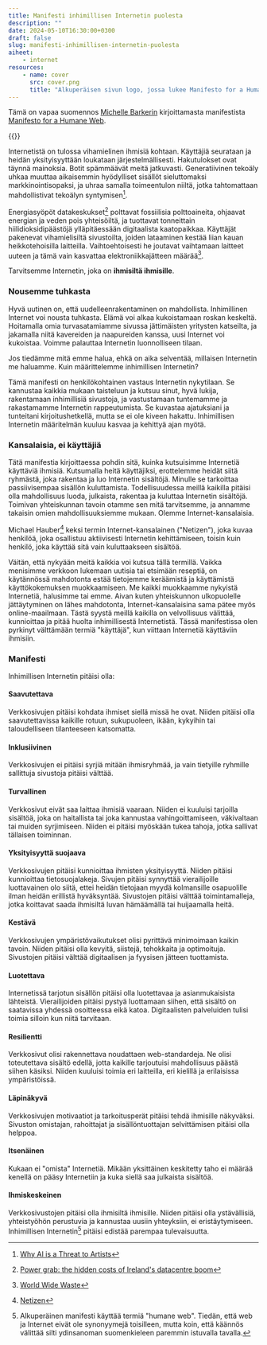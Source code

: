 ```yaml
---
title: Manifesti inhimillisen Internetin puolesta
description: ""
date: 2024-05-10T16:30:00+0300
draft: false
slug: manifesti-inhimillisen-internetin-puolesta
aiheet:
    - internet
resources:
    - name: cover
      src: cover.png
      title: "Alkuperäisen sivun logo, jossa lukee Manifesto for a Humane Web"
---
```

Tämä on vapaa suomennos [Michelle Barkerin](https://michellebarker.co.uk/) kirjoittamasta manifestista [Manifesto for a Humane Web](https://humanewebmanifesto.com/).

<!--more-->

{{<cover>}}

Internetistä on tulossa vihamielinen ihmisiä kohtaan. Käyttäjiä seurataan ja heidän yksityisyyttään loukataan järjestelmällisesti. Hakutulokset ovat täynnä mainoksia. Botit spämmäävät meitä jatkuvasti. Generatiivinen tekoäly uhkaa muuttaa aikaisemmin hyödylliset sisällöt sieluttomaksi markkinointisopaksi, ja uhraa samalla toimeentulon niiltä, jotka tahtomattaan mahdollistivat tekoälyn syntymisen[^1].

Energiasyöpöt datakeskukset[^2] polttavat fossiilisia polttoaineita, ohjaavat energian ja veden pois yhteisöiltä, ja tuottavat tonneittain hiilidioksidipäästöjä ylläpitäessään digitaalista kaatopaikkaa. Käyttäjät pakenevat vihamielisiltä sivustoilta, joiden lataaminen kestää liian kauan heikkotehoisilla laitteilla. Vaihtoehtoisesti he joutavat vaihtamaan laitteet uuteen ja tämä vain kasvattaa elektroniikkajätteen määrää[^3].

Tarvitsemme Internetin, joka on **ihmisiltä ihmisille**.

### Nousemme tuhkasta

Hyvä uutinen on, että uudelleenrakentaminen on mahdollista. Inhimillinen Internet voi nousta tuhkasta. Elämä voi alkaa kukoistamaan roskan keskeltä. Hoitamalla omia turvasatamiamme sivussa jättimäisten yritysten katseilta, ja jakamalla niitä kavereiden ja naapureiden kanssa, uusi Internet voi kukoistaa. Voimme palauttaa Internetin luonnolliseen tilaan.

Jos tiedämme mitä emme halua, ehkä on aika selventää, millaisen Internetin me haluamme. Kuin määrittelemme inhimillisen Internetin?

Tämä manifesti on henkilökohtainen vastaus Internetin nykytilaan. Se kannustaa kaikkia mukaan taisteluun ja kutsuu sinut, hyvä lukija, rakentamaan inhimillisiä sivustoja, ja vastustamaan tuntemamme ja rakastamamme Internetin rappeutumista. Se kuvastaa ajatuksiani ja tunteitani kirjoitushetkellä, mutta se ei ole kiveen hakattu. Inhimillisen Internetin määritelmän kuuluu kasvaa ja kehittyä ajan myötä.

### Kansalaisia, ei käyttäjiä

Tätä manifestia kirjoittaessa pohdin sitä, kuinka kutsuisimme Internetiä käyttäviä ihmisiä. Kutsumalla heitä käyttäjiksi, erottelemme heidät siitä ryhmästä, joka rakentaa ja luo Internetin sisältöjä. Minulle se tarkoittaa passiivisempaa sisällön kuluttamista. Todellisuudessa meillä kaikilla pitäisi olla mahdollisuus luoda, julkaista, rakentaa ja kuluttaa Internetin sisältöjä. Toimivan yhteiskunnan tavoin otamme sen mitä tarvitsemme, ja annamme takaisin omien mahdollisuuksiemme mukaan. Olemme Internet-kansalaisia.

Michael Hauber[^5] keksi termin Internet-kansalainen ("Netizen"), joka kuvaa henkilöä, joka osallistuu aktiivisesti Internetin kehittämiseen, toisin kuin henkilö, joka käyttää sitä vain kuluttaakseen sisältöä.

Väitän, että nykyään meitä kaikkia voi kutsua tällä termillä. Vaikka menisimme verkkoon lukemaan uutisia tai etsimään reseptiä, on käytännössä mahdotonta estää tietojemme keräämistä ja käyttämistä käyttökokemuksen muokkaamiseen. Me kaikki muokkaamme nykyistä Internetiä, halusimme tai emme. Aivan kuten yhteiskunnon ulkopuolelle jättäytyminen on lähes mahdotonta, Internet-kansalaisina sama pätee myös online-maailmaan. Tästä syystä meillä kaikilla on velvollisuus välittää, kunnioittaa ja pitää huolta inhimillisestä Internetistä. Tässä manifestissa olen pyrkinyt välttämään termiä "käyttäjä", kun viittaan Internetiä käyttäviin ihmisiin.

### Manifesti

Inhimillisen Internetin pitäisi olla:

#### Saavutettava
Verkkosivujen pitäisi kohdata ihmiset siellä missä he ovat. Niiden pitäisi olla saavutettavissa kaikille rotuun, sukupuoleen, ikään, kykyihin tai taloudelliseen tilanteeseen katsomatta.

#### Inklusiivinen
Verkkosivujen ei pitäisi syrjiä mitään ihmisryhmää, ja vain tietyille ryhmille sallittuja sivustoja pitäisi välttää.

#### Turvallinen
Verkkosivut eivät saa laittaa ihmisiä vaaraan. Niiden ei kuuluisi tarjoilla sisältöä, joka on haitallista tai joka kannustaa vahingoittamiseen, väkivaltaan tai muiden syrjimiseen. Niiden ei pitäisi myöskään tukea tahoja, jotka sallivat tällaisen toiminnan.

#### Yksityisyyttä suojaava
Verkkosivujen pitäisi kunnioittaa ihmisten yksityisyyttä. Niiden pitäisi kunnioittaa tietosuojalakeja. Sivujen pitäisi synnyttää vierailijoille luottavainen olo siitä, ettei heidän tietojaan myydä kolmansille osapuolille ilman heidän erillistä hyväksyntää. Sivustojen pitäisi välttää toimintamalleja, jotka koittavat saada ihmisiltä luvan hämäämällä tai huijaamalla heitä.

#### Kestävä
Verkkosivujen ympäristövaikutukset olisi pyrittävä minimoimaan kaikin tavoin. Niiden pitäisi olla kevyitä, siistejä, tehokkaita ja optimoituja. Sivustojen pitäisi välttää digitaalisen ja fyysisen jätteen tuottamista.

#### Luotettava
Internetissä tarjotun sisällön pitäisi olla luotettavaa ja asianmukaisista lähteistä. Vierailijoiden pitäisi pystyä luottamaan siihen, että sisältö on saatavissa yhdessä osoitteessa eikä katoa. Digitaalisten palveluiden tulisi toimia silloin kun niitä tarvitaan.

#### Resilientti
Verkkosivut olisi rakennettava noudattaen web-standardeja. Ne olisi toteutettava sisältö edellä, jotta kaikille tarjoutuisi mahdollisuus päästä siihen käsiksi. Niiden kuuluisi toimia eri laitteilla, eri kielillä ja erilaisissa ympäristöissä.

#### Läpinäkyvä
Verkkosivujen motivaatiot ja tarkoitusperät pitäisi tehdä ihmisille näkyväksi. Sivuston omistajan, rahoittajat ja sisällöntuottajan selvittämisen pitäisi olla helppoa.

#### Itsenäinen
Kukaan ei "omista" Internetiä. Mikään yksittäinen keskitetty taho ei määrää kenellä on pääsy Internetiin ja kuka siellä saa julkaista sisältöä.

#### Ihmiskeskeinen
Verkkosivustojen pitäisi olla ihmisiltä ihmisille. Niiden pitäisi olla ystävällisiä, yhteistyöhön perustuvia ja kannustaa uusiin yhteyksiin, ei eristäytymiseen. Inhimillisen Internetin[^6] pitäisi edistää parempaa tulevaisuutta.


[^1]: [Why AI is a Threat to Artists](https://techwontsave.us/episode/174_why_ai_is_a_threat_to_artists_w_molly_crabapple)
[^2]: [Power grab: the hidden costs of Ireland's datacentre boom](https://www.theguardian.com/world/2024/feb/15/power-grab-hidden-costs-of-ireland-datacentre-boom)
[^3]: [World Wide Waste](https://gerrymcgovern.com/world-wide-waste/)
[^4]: [We Need To Rewild The Internet](https://www.noemamag.com/we-need-to-rewild-the-internet/)
[^5]: [Netizen](https://en.wikipedia.org/wiki/Netizen)
[^6]: Alkuperäinen manifesti käyttää termiä "humane web". Tiedän, että web ja Internet eivät ole synonyymejä toisilleen, mutta koin, että käännös välittää silti ydinsanoman suomenkieleen paremmin istuvalla tavalla.
